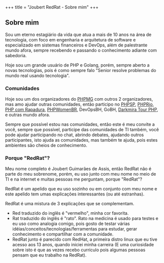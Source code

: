 +++
title = "Joubert RedRat - Sobre mim"
+++

## Sobre mim

Sou um eterno estagiário da vida que atua a mais de 10 anos na área de tecnologia, com foco em engenharia e arquitetura de software e especializado em sistemas financeiros e DevOps, além de palestrante mundo afora, sempre recebendo e passando o conhecimento adiante com sabedoria.

Hoje sou um grande usuário de PHP e Golang, porém, sempre aberto a novas tecnologias, pois é como sempre falo "Senior resolve problemas do mundo real usando tecnologia".

### Comunidades

Hoje sou um dos organizadores do [PHPMG](http://phpmg.com/) com outros 2 organizadores, mas amo ajudar outras comunidades, então participo no [PHPSP](https://phpsp.org.br/), [PHPRio](http://php.rio/), [PHP com Rapadura](https://phpcomrapadura.org/), [PHPWomenBR](https://twitter.com/PHPWomenBR), DevOpsBH, GoBH, [Darkmira Tour PHP](https://php.darkmiratour.rocks/), e outras mundo afora.

Sempre que possível estou nas comunidades, então este é meu convite a você, sempre que possível, participe das comunidades de TI também, você pode ajudar participando no chat, abrindo debates, ajudando outros participantes, isto ajuda as comunidades, mas também te ajuda, pois estes ambientes são cheios de conhecimento.

### Porque "RedRat"?

Meu nome completo é Joubert Guimarães de Assis, então RedRat não é parte do meu sobrenome, porém, eu uso junto com meu nome no meio de TI e na internet e muitas pessoas me perguntam, porque "RedRat"?

RedRat é um apelido que eu uso sozinho ou em conjunto com meu nome e este apelido tem umas explicações interessantes (ou até estranhas).

RedRat é uma mistura de 3 explicações que se complementam.

* Red traduzido do inglês é "vermelho", minha cor favorita.
* Rat traduzido do inglês é "rato". Rato na medicina é usado para testes e eu uso como analogia comigo, pois gosto de testar várias idéias/conceitos/tecnologias/ferramentas para estudar, gerar conhecimento e compartilhar com a comunidade.
* RedRat junto é parecido com RedHat, a primeira distro linux que eu tive acesso aos 13 anos, quando iniciei minha carreira (E uma curiosidade sobre isto é que as vezes recebo currículo pois algumas pessoas pensam que eu trabalho na RedRat).